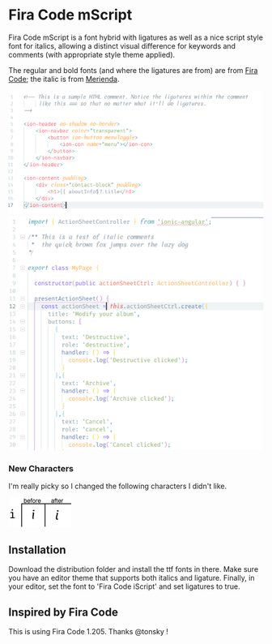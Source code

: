 # Fira Code mScript 
Fira Code mScript is a font hybrid with ligatures as well as a nice script style font for italics, allowing a distinct visual difference for keywords and comments (with appropriate style theme applied).

The regular and bold fonts (and where the ligatures are from) are from [Fira Code](https://github.com/tonsky/FiraCode); the italic is from [Merienda](https://www.fontsquirrel.com/fonts/merienda).

![image](images/Code1.png)
![image](images/Code2.png)

### New Characters
I'm really picky so I changed the following characters I didn't like.

![image](images/Compare.png)


## Installation
Download the distribution folder and install the ttf fonts in there. Make sure you have an editor theme that supports both italics and ligature. Finally, in your editor, set the font to 'Fira Code iScript' and set ligatures to true.

## Inspired by Fira Code
This is using Fira Code 1.205. Thanks @tonsky !